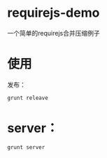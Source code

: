 # requirejs-demo
一个简单的requirejs合并压缩例子
# 使用
发布：
```python
grunt releave
```
# server：
```python
grunt server
```
